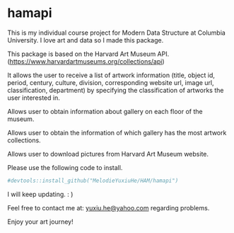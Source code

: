 
# hamapi

This is my individual course project for Modern Data Structure at Columbia University. I love art and data so I made this package.

This package is based on the Harvard Art Museum API.
(<https://www.harvardartmuseums.org/collections/api>)

It allows the user to receive a list of artwork information (title,
object id, period, century, culture, division, corresponding website
url, image url, classification, department) by specifying the
classification of artworks the user interested in.

Allows user to obtain information about gallery on each floor of the
museum.

Allows user to obtain the information of which gallery has the most
artwork collections.

Allows user to download pictures from Harvard Art Museum website.

Please use the following code to install.

``` r
#devtools::install_github("MelodieYuxiuHe/HAM/hamapi") 
```

I will keep updating. : )

Feel free to contact me at: <yuxiu.he@yahoo.com> regarding problems.

Enjoy your art journey\!
